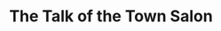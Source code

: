 ---
title: "The Talk of the Town Salon"
url: /minneapolis/the-talk-of-the-town-salon/
shop: hairdresser
---